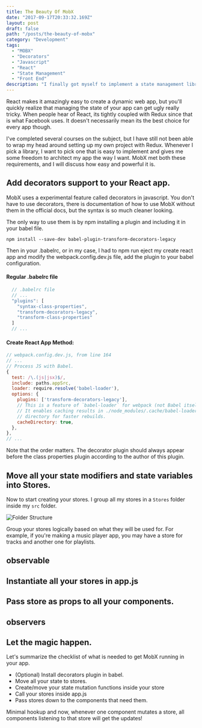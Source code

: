 ```yaml
---
title: The Beauty Of MobX
date: "2017-09-17T20:33:32.169Z"
layout: post
draft: false
path: "/posts/the-beauty-of-mobx"
category: "Development"
tags:
  - "MOBX"
  - "Decorators"
  - "Javascript"
  - "React"
  - "State Management"
  - "Front End"
description: "I finally got myself to implement a state management library instead of keeping all my state in App.js. After seeing some really good talks about the simplicity of MobX, I knew I needed to include it in my next React project. Here is my experience with refactoring my vanilla React app with a state management library!"
---
```


React makes it amazingly easy to create a dynamic web app, but you'll quickly realize that managing the state of your app can get ugly really tricky. When people hear of React, its tightly coupled with Redux since that is what Facebook uses. It doesn't necessarily mean its the best choice for every app though.

I've completed several courses on the subject, but I have still not been able to wrap my head around setting up my own project with Redux. Whenever I pick a library, I want to pick one that is easy to implement and gives me some freedom to architect my app the way I want. MobX met both these requirements, and I will discuss how easy and powerful it is.

## Add decorators support to your React app.
  MobX uses a experimental feature called decorators in javascript. You don't have to use decorators, there is documentation of how to use MobX without them in the official docs, but the syntax is so much cleaner looking.

  The only way to use them is by npm installing a plugin and including it in your babel file.

  `npm install --save-dev babel-plugin-transform-decorators-legacy`

  Then in your .babelrc, or in my case, I had to npm run eject my create react app and modify the webpack.config.dev.js file, add the plugin to your babel configuration.

  #### Regular .babelrc file
  ~~~javascript
    // .babelrc file
    // ...
    "plugins": [
      "syntax-class-properties",
      "transform-decorators-legacy",
      "transform-class-properties"
    ]
    // ...
  ~~~

  #### Create React App Method:
  ~~~javascript
  // webpack.config.dev.js, from line 164
  // ...
  // Process JS with Babel.
  {
    test: /\.(js|jsx)$/,
    include: paths.appSrc,
    loader: require.resolve('babel-loader'),
    options: {
      plugins: ['transform-decorators-legacy'],
      // This is a feature of `babel-loader` for webpack (not Babel itself).
      // It enables caching results in ./node_modules/.cache/babel-loader/
      // directory for faster rebuilds.
      cacheDirectory: true,
    },
  },
  // ...

  ~~~


  Note that the order matters. The decorator plugin should always appear before the class properties plugin according to the author of this plugin.

## Move all your state modifiers and state variables into Stores.
Now to start creating your stores. I group all my stores in a `Stores` folder inside my `src` folder.

![Folder Structure](/screenshot.png)

Group your stores logically based on what they will be used for. For example, if you're making a music player app, you may have a store for tracks and another one for playlists.

## observable

## Instantiate all your stores in app.js

## Pass store as props to all your components.

## observers

## Let the magic happen.
  Let's summarize the checklist of what is needed to get MobX running in your app.
  + (Optional) Install decorators plugin in babel.
  + Move all your state to stores.
  + Create/move your state mutation functions inside your store
  + Call your stores inside app.js
  + Pass stores down to the components that need them.
  
  Minimal hookup and now, whenever one component mutates a store, all components listening to that store will get the updates!

